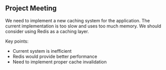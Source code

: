 ## Project Meeting

We need to implement a new caching system for the application. The current implementation is too slow and uses too much memory. We should consider using Redis as a caching layer.

Key points:
- Current system is inefficient
- Redis would provide better performance
- Need to implement proper cache invalidation
